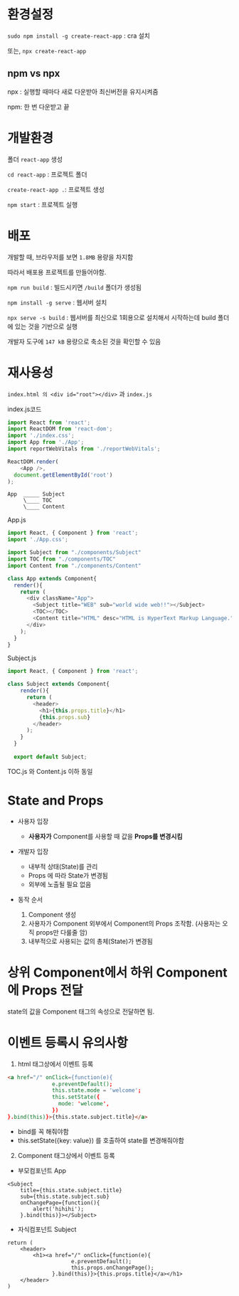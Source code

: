 # 환경설정

`sudo npm install -g create-react-app` : cra 설치

또는, `npx create-react-app`

## npm vs npx

npx : 실행할 때마다 새로 다운받아 최신버전을 유지시켜줌

npm: 한 번 다운받고 끝



# 개발환경

폴더 `react-app` 생성

`cd react-app` : 프로젝트 폴더

`create-react-app .`:  프로젝트 생성

`npm start` : 프로젝트 실행

# 배포

개발할 때, 브라우저를 보면 `1.8MB` 용량을 차지함

따라서 배포용 프로젝트를 만들어야함.

`npm run build` : 빌드시키면 `/build` 폴더가 생성됨

`npm install -g serve` : 웹서버 설치

`npx serve -s build` : 웹서버를 최신으로 1회용으로 설치해서 시작하는데 build 폴더에 있는 것을 기반으로 실행

개발자 도구에 `147 kB` 용량으로 축소된 것을 확인할 수 있음

# 재사용성

`index.html 의 <div id="root"></div>` 과 `index.js` 

index.js코드

```js
import React from 'react';
import ReactDOM from 'react-dom';
import './index.css';
import App from './App';
import reportWebVitals from './reportWebVitals';

ReactDOM.render(
    <App />,
  document.getElementById('root')
);
```

```
App  _____ Subject
     \____ TOC
     \____ Content
```

App.js

```js
import React, { Component } from 'react';
import './App.css';

import Subject from "./components/Subject"
import TOC from "./components/TOC"
import Content from "./components/Content"

class App extends Component{
  render(){
    return (
      <div className="App">
        <Subject title="WEB" sub="world wide web!!"></Subject>
        <TOC></TOC>
        <Content title="HTML" desc="HTML is HyperText Markup Language."></Content>
      </div>
    );
  }
}
```

Subject.js

```js
import React, { Component } from 'react';

class Subject extends Component{
    render(){
      return (
        <header>
          <h1>{this.props.title}</h1>
          {this.props.sub}
        </header>
      );
    }
  }
  
  export default Subject;
```

TOC.js  와 Content.js 이하 동일

# State  and Props

- 사용자 입장
  - **사용자가** Component를 사용할 때 값을 **Props를 변경시킴**
- 개발자 입장
  - 내부적 상태(State)를 관리
  - Props 에 따라 State가 변경됨
  - 외부에 노출될 필요 없음

- 동작 순서
  1. Component 생성
  2. 사용자가 Component 외부에서 Component의 Props 조작함. (사용자는 오직 props만 다룰줄 암)
  3. 내부적으로 사용되는 값의 총체(State)가 변경됨

# 상위 Component에서 하위 Component에 Props 전달

state의 값을 Component 태그의 속성으로 전달하면 됨.





# 이벤트 등록시 유의사항

1. html 태그상에서 이벤트 등록

~~~html
<a href="/" onClick={function(e){
              e.preventDefault();
              this.state.mode = 'welcome';
              this.setState({
                mode: 'welcome',
              })
}.bind(this)}>{this.state.subject.title}</a>
~~~

- bind를 꼭 해줘야함
- this.setState({key: value}) 를 호출하여 state를 변경해줘야함



2. Component 태그상에서 이벤트 등록

- 부모컴포넌트 App

```react
<Subject
    title={this.state.subject.title}
    sub={this.state.subject.sub}
    onChangePage={function(){
        alert('hihihi');
    }.bind(this)}></Subject>
```

- 자식컴포넌트 Subject

```react
return (
	<header>
    	<h1><a href="/" onClick={function(e){
                    e.preventDefault();
                    this.props.onChangePage();
              }.bind(this)}>{this.props.title}</a></h1>
    </header>
)
```









































































